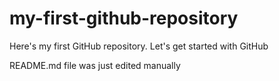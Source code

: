 # my-first-github-repository
Here's my first GitHub repository. Let's get started with GitHub

README.md file was just edited manually
